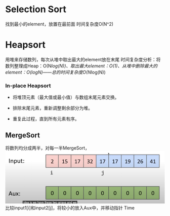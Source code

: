 # Selection Sort
找到最小的element，放置在最前面
时间复杂度O(N^2)

# Heapsort
用堆来存储数列，每次从堆中取出最大的element放在末尾
时间复杂度分析：将数列整理成Heap：O(N*log(N))、取出最大element：O(1)、从堆中删除最大的element：O(logN)——总的时间复杂度O(N*log(N))

### In-place Heapsort
-   将堆顶元素（最大值或最小值）与数组末尾元素交换。
    
-   排除末尾元素，重新调整剩余部分为堆。
    
-   重复此过程，直到所有元素有序。

## MergeSort
将数列均分成两半，对每一半MergeSort，![输入图片说明](/imgs/2025-03-02/dJNgIPSmATq5sNnH.png)
比较input1[i]和input2[j]，将较小的放入Aux中，并移动指针
Time
<!--stackedit_data:
eyJoaXN0b3J5IjpbMTY3OTgwODMyMl19
-->